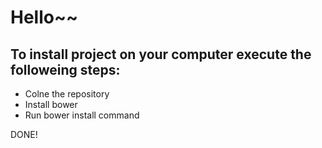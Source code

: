
# Hello~~
## To install project on your computer execute the followeing steps:
- Colne the repository
- Install bower
- Run bower install command

DONE!